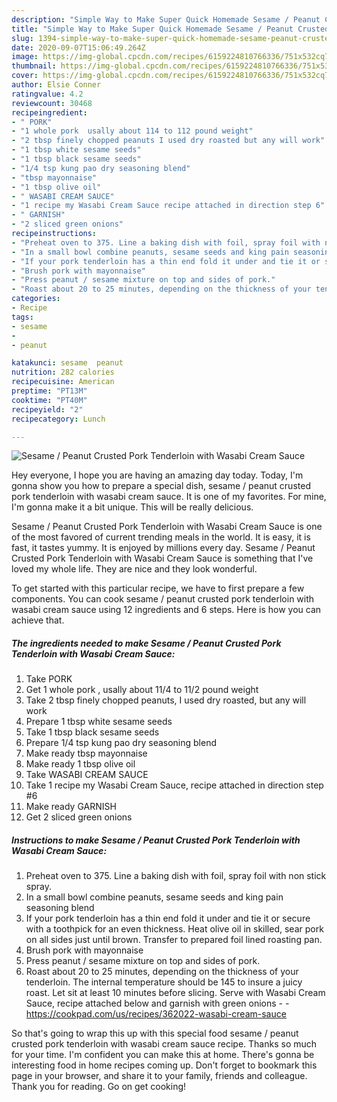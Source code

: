 ```yaml
---
description: "Simple Way to Make Super Quick Homemade Sesame / Peanut Crusted Pork Tenderloin with Wasabi Cream Sauce"
title: "Simple Way to Make Super Quick Homemade Sesame / Peanut Crusted Pork Tenderloin with Wasabi Cream Sauce"
slug: 1394-simple-way-to-make-super-quick-homemade-sesame-peanut-crusted-pork-tenderloin-with-wasabi-cream-sauce
date: 2020-09-07T15:06:49.264Z
image: https://img-global.cpcdn.com/recipes/6159224810766336/751x532cq70/sesame-peanut-crusted-pork-tenderloin-with-wasabi-cream-sauce-recipe-main-photo.jpg
thumbnail: https://img-global.cpcdn.com/recipes/6159224810766336/751x532cq70/sesame-peanut-crusted-pork-tenderloin-with-wasabi-cream-sauce-recipe-main-photo.jpg
cover: https://img-global.cpcdn.com/recipes/6159224810766336/751x532cq70/sesame-peanut-crusted-pork-tenderloin-with-wasabi-cream-sauce-recipe-main-photo.jpg
author: Elsie Conner
ratingvalue: 4.2
reviewcount: 30468
recipeingredient:
- " PORK"
- "1 whole pork  usally about 114 to 112 pound weight"
- "2 tbsp finely chopped peanuts I used dry roasted but any will work"
- "1 tbsp white sesame seeds"
- "1 tbsp black sesame seeds"
- "1/4 tsp kung pao dry seasoning blend"
- "tbsp mayonnaise"
- "1 tbsp olive oil"
- " WASABI CREAM SAUCE"
- "1 recipe my Wasabi Cream Sauce recipe attached in direction step 6"
- " GARNISH"
- "2 sliced green onions"
recipeinstructions:
- "Preheat oven to 375. Line a baking dish with foil, spray foil with non stick spray."
- "In a small bowl combine peanuts, sesame seeds and king pain seasoning blend"
- "If your pork tenderloin has a thin end fold it under and tie it or secure with a toothpick for an even thickness.  Heat olive oil in skilled, sear pork on all sides just until brown. Transfer to prepared foil lined roasting pan."
- "Brush pork with mayonnaise"
- "Press peanut / sesame mixture on top and sides of pork."
- "Roast about 20 to 25 minutes, depending on the thickness of your tenderloin. The internal temperature should be 145 to insure a juicy roast. Let sit at least 10 minutes before slicing. Serve with Wasabi Cream Sauce, recipe attached below and garnish with green onions  https://cookpad.com/us/recipes/362022-wasabi-cream-sauce"
categories:
- Recipe
tags:
- sesame
- 
- peanut

katakunci: sesame  peanut 
nutrition: 282 calories
recipecuisine: American
preptime: "PT13M"
cooktime: "PT40M"
recipeyield: "2"
recipecategory: Lunch

---
```



![Sesame / Peanut Crusted Pork Tenderloin with Wasabi Cream Sauce](https://img-global.cpcdn.com/recipes/6159224810766336/751x532cq70/sesame-peanut-crusted-pork-tenderloin-with-wasabi-cream-sauce-recipe-main-photo.jpg)

Hey everyone, I hope you are having an amazing day today. Today, I'm gonna show you how to prepare a special dish, sesame / peanut crusted pork tenderloin with wasabi cream sauce. It is one of my favorites. For mine, I'm gonna make it a bit unique. This will be really delicious.

Sesame / Peanut Crusted Pork Tenderloin with Wasabi Cream Sauce is one of the most favored of current trending meals in the world. It is easy, it is fast, it tastes yummy. It is enjoyed by millions every day. Sesame / Peanut Crusted Pork Tenderloin with Wasabi Cream Sauce is something that I've loved my whole life. They are nice and they look wonderful.




To get started with this particular recipe, we have to first prepare a few components. You can cook sesame / peanut crusted pork tenderloin with wasabi cream sauce using 12 ingredients and 6 steps. Here is how you can achieve that.

<!--inarticleads1-->

##### The ingredients needed to make Sesame / Peanut Crusted Pork Tenderloin with Wasabi Cream Sauce:

1. Take  PORK
1. Get 1 whole pork , usally about 11/4 to 11/2 pound weight
1. Take 2 tbsp finely chopped peanuts, I used dry roasted, but any will work
1. Prepare 1 tbsp white sesame seeds
1. Take 1 tbsp black sesame seeds
1. Prepare 1/4 tsp kung pao dry seasoning blend
1. Make ready tbsp mayonnaise
1. Make ready 1 tbsp olive oil
1. Take  WASABI CREAM SAUCE
1. Take 1 recipe my Wasabi Cream Sauce, recipe attached in direction step #6
1. Make ready  GARNISH
1. Get 2 sliced green onions




<!--inarticleads2-->

##### Instructions to make Sesame / Peanut Crusted Pork Tenderloin with Wasabi Cream Sauce:

1. Preheat oven to 375. Line a baking dish with foil, spray foil with non stick spray.
1. In a small bowl combine peanuts, sesame seeds and king pain seasoning blend
1. If your pork tenderloin has a thin end fold it under and tie it or secure with a toothpick for an even thickness.  Heat olive oil in skilled, sear pork on all sides just until brown. Transfer to prepared foil lined roasting pan.
1. Brush pork with mayonnaise
1. Press peanut / sesame mixture on top and sides of pork.
1. Roast about 20 to 25 minutes, depending on the thickness of your tenderloin. The internal temperature should be 145 to insure a juicy roast. Let sit at least 10 minutes before slicing. Serve with Wasabi Cream Sauce, recipe attached below and garnish with green onions -  - https://cookpad.com/us/recipes/362022-wasabi-cream-sauce




So that's going to wrap this up with this special food sesame / peanut crusted pork tenderloin with wasabi cream sauce recipe. Thanks so much for your time. I'm confident you can make this at home. There's gonna be interesting food in home recipes coming up. Don't forget to bookmark this page in your browser, and share it to your family, friends and colleague. Thank you for reading. Go on get cooking!
